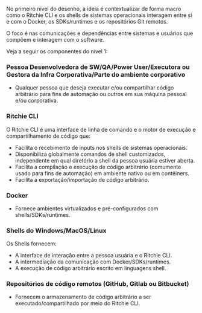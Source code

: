 No primeiro nível do desenho, a ideia é contextualizar de forma macro como o Ritchie CLI e os shells de sistemas operacionais interagem entre si e com o Docker, os SDKs/runtimes e os repositórios Git remotos. 

O foco é nas comunicações e dependências entre sistemas e usuários que compõem e interagem com o software.

Veja a seguir os componentes do nível 1:

### **Pessoa Desenvolvedora de SW/QA/Power User/Executora ou Gestora da Infra Corporativa/Parte do ambiente corporativo** 
- Qualquer pessoa que deseja executar e/ou compartilhar código arbitrário para fins de automação ou outros em sua máquina pessoal e/ou corporativa.

### **Ritchie CLI**
O Ritchie CLI é uma interface de linha de comando e o motor de execução e compartilhamento de código que:
- Facilita o recebimento de inputs nos shells de sistemas operacionais.
- Disponibiliza globalmente comandos de shell customizados, independente em qual diretório a shell da pessoa usuária estiver aberta.
- Facilita a compilação e execução de código arbitrário (comumente usado para fins de automação) em ambiente nativo ou em contêiners.
- Facilita a exportação/importação de código arbitrário.

### **Docker** 
- Fornece ambientes virtualizados e pré-configurados com shells/SDKs/runtimes.

### **Shells do Windows/MacOS/Linux** 
Os Shells fornecem:
- A interface de interação entre a pessoa usuária e o Ritchie CLI.
- A intermediação da comunicação com Docker/SDKs/runtimes.
- A execução de código arbitrário escrito em linguagens shell.

### **Repositórios de código remotos (GitHub, Gitlab ou Bitbucket)** 
- Fornecem o armazenamento de código arbitrário a ser executado/compartilhado por meio do Ritchie CLI.